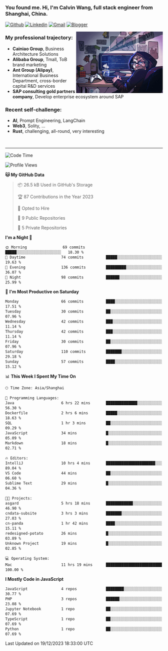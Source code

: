 <!-- Greeting -->
### You found me. Hi, I'm Calvin Wang, full stack engineer from Shanghai, China.

[![Github](https://img.shields.io/badge/-Github-000?style=flat&logo=Github&logoColor=white)](https://github.com/wangjunneil)
[![Linkedin](https://img.shields.io/badge/-LinkedIn-blue?style=flat&logo=Linkedin&logoColor=white)](https://www.linkedin.com/in/wangjunneil/)
[![Gmail](https://img.shields.io/badge/-Gmail-c14438?style=flat&logo=Gmail&logoColor=white)](mailto:wangjunneil@gmail.com)
[![Blogger](https://img.shields.io/badge/-Blogger-gray?style=flat&logo=Blogger&logoColor=white)](https://www.wangjun.dev)

<!--Introduction -->

<img align="right" alt="img" src="https://raw.githubusercontent.com/wangjunneil/wangjunneil/main/imgs/cover_image.png" width="55%" height="auto" />

### My professional trajectory: 
- **Cainiao Group**, Business Architecture Solutions
- **Alibaba Group**, Tmall, ToB brand marketing
- **Ant Group (Alipay)**, International Business Department, cross-border capital R&D services
- **SAP consulting gold partners company**, Develop enterprise ecosystem around SAP
### Recent self-challenge:
- **AI**, Prompt Engineering, LangChain
- **Web3**, Solity, ...
- **Rust**, challenging, all-round, very interesting

<br/>

---
<!-- Your badges -->

<!--START_SECTION:waka-->
![Code Time](http://img.shields.io/badge/Code%20Time-19%20hrs%2021%20mins-blue)

![Profile Views](http://img.shields.io/badge/Profile%20Views-81-blue)

**🐱 My GitHub Data** 

> 📦 26.5 kB Used in GitHub's Storage 
 > 
> 🏆 87 Contributions in the Year 2023
 > 
> 💼 Opted to Hire
 > 
> 📜 9 Public Repositories 
 > 
> 🔑 5 Private Repositories 
 > 
**I'm a Night 🦉** 

```text
🌞 Morning                69 commits          █████░░░░░░░░░░░░░░░░░░░░   18.30 % 
🌆 Daytime                74 commits          █████░░░░░░░░░░░░░░░░░░░░   19.63 % 
🌃 Evening                136 commits         █████████░░░░░░░░░░░░░░░░   36.07 % 
🌙 Night                  98 commits          ██████░░░░░░░░░░░░░░░░░░░   25.99 % 
```
📅 **I'm Most Productive on Saturday** 

```text
Monday                   66 commits          ████░░░░░░░░░░░░░░░░░░░░░   17.51 % 
Tuesday                  30 commits          ██░░░░░░░░░░░░░░░░░░░░░░░   07.96 % 
Wednesday                42 commits          ███░░░░░░░░░░░░░░░░░░░░░░   11.14 % 
Thursday                 42 commits          ███░░░░░░░░░░░░░░░░░░░░░░   11.14 % 
Friday                   30 commits          ██░░░░░░░░░░░░░░░░░░░░░░░   07.96 % 
Saturday                 110 commits         ███████░░░░░░░░░░░░░░░░░░   29.18 % 
Sunday                   57 commits          ████░░░░░░░░░░░░░░░░░░░░░   15.12 % 
```


📊 **This Week I Spent My Time On** 

```text
🕑︎ Time Zone: Asia/Shanghai

💬 Programming Languages: 
Java                     6 hrs 22 mins       ██████████████░░░░░░░░░░░   56.30 % 
Dockerfile               2 hrs 6 mins        █████░░░░░░░░░░░░░░░░░░░░   18.63 % 
SQL                      1 hr 3 mins         ██░░░░░░░░░░░░░░░░░░░░░░░   09.29 % 
JavaScript               34 mins             █░░░░░░░░░░░░░░░░░░░░░░░░   05.09 % 
Markdown                 18 mins             █░░░░░░░░░░░░░░░░░░░░░░░░   02.71 % 

🔥 Editors: 
IntelliJ                 10 hrs 4 mins       ██████████████████████░░░   89.04 % 
VS Code                  44 mins             ██░░░░░░░░░░░░░░░░░░░░░░░   06.60 % 
Sublime Text             29 mins             █░░░░░░░░░░░░░░░░░░░░░░░░   04.36 % 

🐱‍💻 Projects: 
asgard                   5 hrs 18 mins       ████████████░░░░░░░░░░░░░   46.90 % 
cndata-subsite           3 hrs 3 mins        ███████░░░░░░░░░░░░░░░░░░   27.03 % 
cn-panda                 1 hr 42 mins        ████░░░░░░░░░░░░░░░░░░░░░   15.11 % 
redesigned-potato        26 mins             █░░░░░░░░░░░░░░░░░░░░░░░░   03.89 % 
Unknown Project          19 mins             █░░░░░░░░░░░░░░░░░░░░░░░░   02.85 % 

💻 Operating System: 
Mac                      11 hrs 19 mins      █████████████████████████   100.00 % 
```

**I Mostly Code in JavaScript** 

```text
JavaScript               4 repos             ████████░░░░░░░░░░░░░░░░░   30.77 % 
PHP                      3 repos             ██████░░░░░░░░░░░░░░░░░░░   23.08 % 
Jupyter Notebook         1 repo              ██░░░░░░░░░░░░░░░░░░░░░░░   07.69 % 
TypeScript               1 repo              ██░░░░░░░░░░░░░░░░░░░░░░░   07.69 % 
Python                   1 repo              ██░░░░░░░░░░░░░░░░░░░░░░░   07.69 % 
```




 Last Updated on 19/12/2023 18:33:00 UTC
<!--END_SECTION:waka-->
